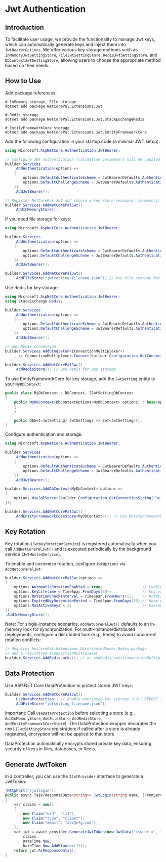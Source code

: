 # Jwt Authentication

## Introduction

To facilitate user usage, we provide the functionality to manage Jwt keys, which can automatically generate keys and inject them into `JwtBearerOptions`. We offer various key storage methods such as `InMemoryJwtSettingStore`, `FileJwtSettingStore`, `RedisJwtSettingStore`, and `DbContextJwtSettingStore`, allowing users to choose the appropriate method based on their needs.

## How to Use

Add package references:

```shell
# InMemory storage, File storage
dotnet add package NetCorePal.Extensions.Jwt   

# Redis storage
dotnet add package NetCorePal.Extensions.Jwt.StackExchangeRedis

# EntityFrameworkCore storage
dotnet add package NetCorePal.Extensions.Jwt.EntityFrameworkCore
```

Add the following configuration in your startup code (a minimal JWT setup):

```csharp
using Microsoft.AspNetCore.Authentication.JwtBearer;

// Configure JWT authentication (validation parameters will be updated dynamically by the background service)
builder.Services
    .AddAuthentication(options =>
    {
        options.DefaultAuthenticateScheme = JwtBearerDefaults.AuthenticationScheme;
        options.DefaultChallengeScheme = JwtBearerDefaults.AuthenticationScheme;
    })
    .AddJwtBearer();

// Register NetCorePal Jwt and choose a key store (example: in-memory)
builder.Services.AddNetCorePalJwt()
    .AddInMemoryStore();
```

If you need file storage for keys:

```csharp
using Microsoft.AspNetCore.Authentication.JwtBearer;

builder.Services
    .AddAuthentication(options =>
    {
        options.DefaultAuthenticateScheme = JwtBearerDefaults.AuthenticationScheme;
        options.DefaultChallengeScheme = JwtBearerDefaults.AuthenticationScheme;
    })
    .AddJwtBearer();

builder.Services.AddNetCorePalJwt()
    .AddFileStore("jwtsetting-filename.json"); // Use file storage for keys
```

Use Redis for key storage:

```csharp
using Microsoft.AspNetCore.Authentication.JwtBearer;
using StackExchange.Redis;

builder.Services
    .AddAuthentication(options =>
    {
        options.DefaultAuthenticateScheme = JwtBearerDefaults.AuthenticationScheme;
        options.DefaultChallengeScheme = JwtBearerDefaults.AuthenticationScheme;
    })
    .AddJwtBearer();

// Add Redis connection
builder.Services.AddSingleton<IConnectionMultiplexer>(
    _ => ConnectionMultiplexer.Connect(builder.Configuration.GetConnectionString("Redis")!));

builder.Services.AddNetCorePalJwt()
    .AddRedisStore(); // Use Redis for key storage
```

To use EntityFrameworkCore for key storage, add the `JwtSetting` entity to your `MyDbContext`:

```csharp
public class MyDbContext : DbContext, IJwtSettingDbContext
{
    public MyDbContext(DbContextOptions<MyDbContext> options) : base(options)
    {
    }

    public DbSet<JwtSetting> JwtSettings => Set<JwtSetting>();
}
```

Configure authentication and storage:

```csharp
using Microsoft.AspNetCore.Authentication.JwtBearer;

builder.Services
    .AddAuthentication(options =>
    {
        options.DefaultAuthenticateScheme = JwtBearerDefaults.AuthenticationScheme;
        options.DefaultChallengeScheme = JwtBearerDefaults.AuthenticationScheme;
    })
    .AddJwtBearer();

builder.Services.AddDbContext<MyDbContext>(options =>
{
    options.UseSqlServer(builder.Configuration.GetConnectionString("DefaultConnection"));
});

builder.Services.AddNetCorePalJwt()
    .AddEntityFrameworkCoreStore<MyDbContext>(); // Use EntityFrameworkCore for key storage
```

## Key Rotation

Key rotation (`JwtKeyRotationService`) is registered automatically when you call `AddNetCorePalJwt()` and is executed periodically by the background service (`JwtHostedService`).

To enable and customize rotation, configure `JwtOptions` via `AddNetCorePalJwt`:

```csharp
builder.Services.AddNetCorePalJwt(options =>
{
    options.AutomaticRotationEnabled = true;                  // Enable automatic rotation
    options.KeyLifetime = TimeSpan.FromDays(30);              // Key validity period
    options.RotationCheckInterval = TimeSpan.FromHours(1);    // Rotation check interval
    options.ExpiredKeyRetentionPeriod = TimeSpan.FromDays(30);// Keep expired keys to validate existing tokens
    options.MaxActiveKeys = 2;                                // Maximum number of active keys to keep
})
.AddInMemoryStore();
```

Note: For single-instance scenarios, `AddNetCorePalJwt()` defaults to an in-memory lock for synchronization. For multi-instance/distributed deployments, configure a distributed lock (e.g., Redis) to avoid concurrent rotation conflicts:

```csharp
// Requires NetCorePal.Extensions.DistributedLocks.Redis package
// and a registered IConnectionMultiplexer
builder.Services.AddRedisLocks(); // or AddRedisLocks(connectionMultiplexer)
```

## Data Protection

Use ASP.NET Core DataProtection to protect stored JWT keys:

```csharp
builder.Services.AddNetCorePalJwt()
    .UseDataProtection() // Enable encrypted key storage (call BEFORE selecting a store)
    .AddFileStore("jwtsetting-filename.json");
```

Important: Call `UseDataProtection` before selecting a store (e.g., `AddInMemoryStore`, `AddFileStore`, `AddRedisStore`, `AddEntityFrameworkCoreStore`). The DataProtection wrapper decorates the next `IJwtSettingStore` registration; if called after a store is already registered, encryption will not be applied to that store.

DataProtection automatically encrypts stored private key data, ensuring security of keys in files, databases, or Redis.

## Generate JwtToken

In a controller, you can use the `IJwtProvider` interface to generate a JwtToken:

```csharp
[HttpPost("/jwtlogin")]
public async Task<ResponseData<string>> JwtLogin(string name, [FromServices] IJwtProvider provider)
{
    var claims = new[]
    {
        new Claim("uid", "111"),
        new Claim("type", "client"),
        new Claim("email", "abc@efg.com"),
    };
    var jwt = await provider.GenerateJwtToken(new JwtData("issuer-x", "audience-y",
        claims,
        DateTime.Now,
        DateTime.Now.AddMinutes(1)));
    return jwt.AsResponseData();
}
```